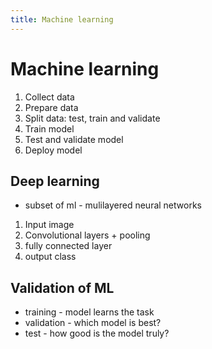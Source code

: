 ```yaml
---
title: Machine learning
---
```

# Machine learning

1. Collect data
2. Prepare data
3. Split data: test, train and validate
4. Train model
5. Test and validate model
6. Deploy model

## Deep learning
- subset of ml - mulilayered neural networks
1. Input image
2. Convolutional layers + pooling
3. fully connected layer
4. output class

## Validation of ML
- training - model learns the task
- validation - which model is best?
- test - how good is the model truly?




